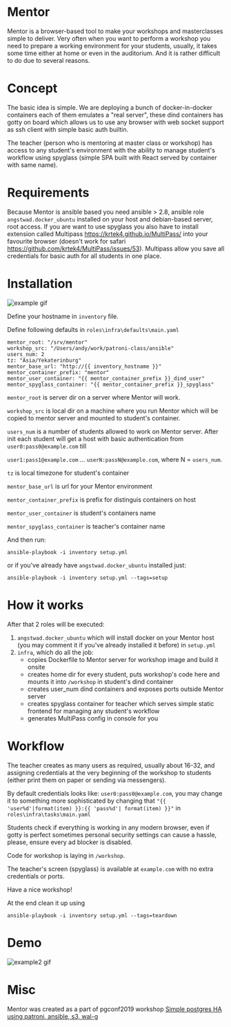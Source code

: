 # Mentor

Mentor is a browser-based tool to make your workshops and masterclasses simple to deliver. Very often when you want to perform a workshop you need to prepare a working environment for your students, usually, it takes some time either at home or even in the auditorium. And it is rather difficult to do due to several reasons.

# Concept
The basic idea is simple. We are deploying a bunch of docker-in-docker containers each of them emulates a "real server", these dind containers has gotty on board which allows us to use any browser with web socket support as ssh client with simple basic auth builtin.

The teacher (person who is mentoring at master class or workshop) has access to any student's environment with the ability to manage student's workflow using spyglass (simple SPA built with React served by container with same name).

# Requirements
Because Mentor is ansible based you need ansible > 2.8, ansible role `angstwad.docker_ubuntu` installed on your host and debian-based server, root access. If you are want to use spyglass you also have to install extension  called Multipass https://krtek4.github.io/MultiPass/ into your favourite browser (doesn't work for safari https://github.com/krtek4/MultiPass/issues/53). Multipass allow you save all credentials for basic auth for all students in one place.

# Installation

![example gif](https://mastery-public.s3.amazonaws.com/mentor.gif)

Define your hostname in `inventory` file.

Define following defaults in `roles\infra\defaults\main.yaml`

```
mentor_root: "/srv/mentor"
workshop_src: "/Users/andy/work/patroni-class/ansible"
users_num: 2
tz: "Asia/Yekaterinburg"
mentor_base_url: "http://{{ inventory_hostname }}"
mentor_container_prefix: "mentor"
mentor_user_container: "{{ mentor_container_prefix }}_dind_user"
mentor_spyglass_container: "{{ mentor_container_prefix }}_spyglass"
```

`mentor_root` is server dir on a server where Mentor will work.

`workshop_src` is local dir on a machine where you run Mentor which will be copied to mentor server and mounted to student's container.

`users_num` is a number of students allowed to work on Mentor server. After init each student will get a host with basic authentication from `user0:pass0@example.com` till 

`user1:pass1@example.com` ... `userN:passN@example.com`, where N = `users_num`.

`tz` is local timezone for student's container

`mentor_base_url` is url for your Mentor environment

`mentor_container_prefix` is prefix for distinguis containers on host

`mentor_user_container` is student's containers name

`mentor_spyglass_container` is teacher's container name


And then run:

```
ansible-playbook -i inventory setup.yml
```


or if you've already have `angstwad.docker_ubuntu` installed just:

```
ansible-playbook -i inventory setup.yml --tags=setup
```

# How it works

After that 2 roles will be executed:
 1. `angstwad.docker_ubuntu` which will install docker on your Mentor host (you may comment it if you've already installed it before) in `setup.yml`
 2. `infra`, which do all the job:
    - copies Dockerfile to Mentor server for workshop image and build it onsite
    - creates home dir for every student, puts workshop's code here and mounts it into `/workshop` in student's dind container
    - creates user_num dind containers and exposes ports outside Mentor server
    - creates spyglass container for teacher which serves simple static frontend for managing any student's workflow
    - generates MultiPass config in console for you

# Workflow
The teacher creates as many users as required, usually about 16-32, and assigning credentials at the very beginning of the workshop to students (either print them on paper or sending via messengers).

By default credentials looks like: `user0:pass0@example.com`, you may change it to something more sophisticated by changing that `"{{ 'user%d'|format(item) }}:{{ 'pass%d'| format(item) }}"` in `roles\infra\tasks\main.yaml`

Students check if everything is working in any modern browser, even if gotty is perfect sometimes personal security settings can cause a hassle, please, ensure every ad blocker is disabled.

Code for workshop is laying in `/workshop`.

The teacher's screen (spyglass) is available at `example.com` with no extra credentials or ports.

Have a nice workshop!

At the end clean it up using
```
ansible-playbook -i inventory setup.yml --tags=teardown
```

# Demo
![example2 gif](https://mastery-public.s3.amazonaws.com/mentor2-720.gif)

# Misc
Mentor was created as a part of pgconf2019 workshop [Simple postgres HA using patroni, ansible, s3, wal-g](https://pgconf.ru/2019/242821)
